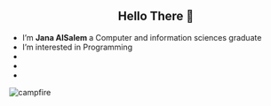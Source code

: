 
<ul>
<h2 align="center"> Hello There 👋</h2>
<li> I’m <b>Jana AlSalem </b> a Computer and information sciences graduate</li>
<li>I’m interested in </b>Programming</b> </li>
<li>  </li>
<li> </li>
<li>  </li> 
</ul>


![campfire](L_img.JPEG)
<!---
JanaYAlSalem/JanaYAlSalem is a ✨ special ✨ repository because its `README.md` (this file) appears on your GitHub profile.
You can click the Preview link to take a look at your changes.
--->

